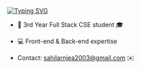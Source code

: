 [![Typing SVG](https://readme-typing-svg.demolab.com?font=Fira+Code&pause=1000&width=435&lines=Hello+there%2C+I'm+Sahil;and+I'm+a+full-stack+developer)](https://git.io/typing-svg)<br>
- 👀 3rd Year Full Stack CSE student 🎓
- 💻 Front-end & Back-end expertise

- Contact: sahilarnjea2003@gmail.com ✉️

